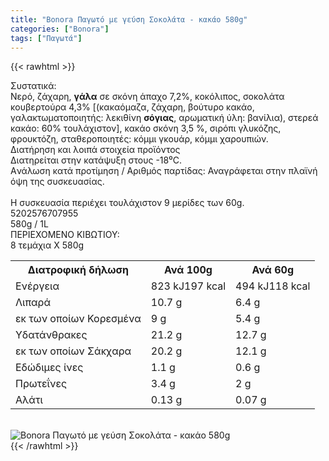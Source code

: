 ```yaml
---
title: "Bonora Παγωτό με γεύση Σοκολάτα - κακάο 580g"
categories: ["Bonora"]
tags: ["Παγωτά"]
---
```

{{< rawhtml >}}

<div class="sload97"><div class="product"><div id="sistatika">Συστατικά:</div><div class="alltext">Νερό, ζάχαρη, <b>γάλα</b> σε σκόνη άπαχο 7,2%, κοκόλιπος, σοκολάτα κουβερτούρα 4,3% [(κακαόμαζα, ζάχαρη, βούτυρο κακάο, γαλακτωματοποιητής: λεκιθίνη <b>σόγιας</b>, αρωματική ύλη: βανίλια), στερεά κακάο: 60% τουλάχιστον], κακάο σκόνη 3,5 %, σιρόπι γλυκόζης, φρουκτόζη, σταθεροποιητές: κόμμι γκουάρ, κόμμι χαρουπιών.</div><div id="loipa">Διατήρηση και λοιπά στοιχεία προϊόντος</div><div class="alltext">Διατηρείται στην κατάψυξη στους -18⁰C.<br>Aνάλωση κατά προτίμηση / Aριθμός παρτίδας: Αναγράφεται στην πλαϊνή όψη της συσκευασίας.<br><br>H συσκευασία περιέχει τουλάχιστον 9 μερίδες των 60g.</div><div id="barcode"><div id="barimage1"></div><span id="bartext">5202576707955</span></div><div id="varos"><div id="varosimage1"></div><span id="varostext">580g / 1L</span></div><div id="kivotio">ΠΕΡΙΕΧΟΜΕΝΟ ΚΙΒΩΤΙΟΥ:<br>8 τεμάχια Χ 580g</div><div class="tabout"><table id="diatable"><tbody><tr><th>Διατροφική δήλωση</th><th>Ανά 100g</th><th>Ανά 60g</th></tr><tr><td class="texr2">Ενέργεια</td><td class="texr">823 kJ197 kcal</td><td class="texr">494 kJ118 kcal</td></tr><tr><td class="texr2">Λιπαρά</td><td class="texr">10.7 g</td><td class="texr">6.4 g</td></tr><tr><td class="gray">εκ των οποίων Κορεσµένα</td><td class="gray2">9 g</td><td class="gray2">5.4 g</td></tr><tr><td class="texr2">Yδατάνθρακες</td><td class="texr">21.2 g</td><td class="texr">12.7 g</td></tr><tr><td class="gray">εκ των οποίων Σάκχαρα</td><td class="gray2">20.2 g</td><td class="gray2">12.1 g</td></tr><tr><td class="texr2">Eδώδιμες ίνες</td><td class="texr">1.1 g</td><td class="texr">0.6 g</td></tr><tr><td class="texr2">Πρωτεΐνες</td><td class="texr">3.4 g</td><td class="texr">2 g</td></tr><tr><td class="texr2">Αλάτι</td><td class="texr">0.13 g</td><td class="texr">0.07 g</td></tr></tbody></table></div><br><div class="pimg"><img alt="Bonora Παγωτό με γεύση Σοκολάτα - κακάο 580g" title="Bonora Παγωτό με γεύση Σοκολάτα - κακάο 580g" src="/media/images/bonora-pagwto-me-geush-sokolata-kakao-580g.jpg"></div></div></div>
{{< /rawhtml >}}


